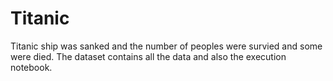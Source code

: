 # Titanic
Titanic ship was sanked and the number of peoples were survied and some were died. The dataset contains all the data and also the execution notebook.
